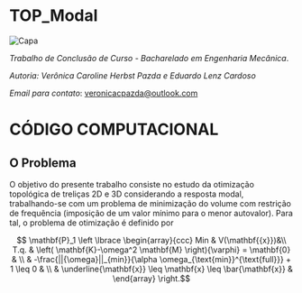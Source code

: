 # TOP_Modal

![Capa](https://github.com/carolpazda/TOP_Modal/assets/107930972/b1e196a8-e4e5-4d47-882b-45551257e5bc)

_Trabalho de Conclusão de Curso - Bacharelado em Engenharia Mecânica_.

_Autoria: Verônica Caroline Herbst Pazda e Eduardo Lenz Cardoso_

_Email para contato_: veronicacpazda@outlook.com

# CÓDIGO COMPUTACIONAL

## O Problema
O objetivo do presente trabalho consiste no estudo da otimização topológica de treliças 2D e 3D considerando a resposta modal, trabalhando-se com um problema de minimização do volume com restrição de frequência (imposição de um valor mínimo para o menor autovalor). Para tal, o problema de otimização é definido por

```math
       \mathbf{P}_1 \left \lbrace \begin{array}{ccc}
       Min  &  V(\mathbf{{x}})&\\
        T.q. &  \left( \mathbf{K}-\omega^2 \mathbf{M} \right){\varphi} = \mathbf{0} & \\
        & -\frac{||{\omega}||_{min}}{\alpha \omega_{\text{min}}^{\text{full}}} + 1 \leq 0 & \\
        & \underline{\mathbf{x}} \leq \mathbf{x} \leq \bar{\mathbf{x}} & 
    \end{array} \right.
```

